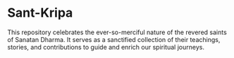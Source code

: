 # Sant-Kripa
This repository celebrates the ever-so-merciful nature of the revered saints of Sanatan Dharma. It serves as a sanctified collection of their teachings, stories, and contributions to guide and enrich our spiritual journeys.
